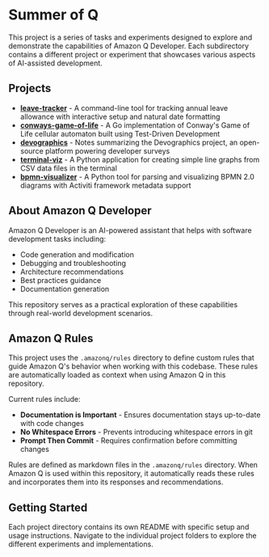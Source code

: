 # Summer of Q

This project is a series of tasks and experiments designed to explore and demonstrate the capabilities of Amazon Q Developer. Each subdirectory contains a different project or experiment that showcases various aspects of AI-assisted development.

## Projects

- [**leave-tracker**](./leave-tracker/README.md) - A command-line tool for tracking annual leave allowance with interactive setup and natural date formatting
- [**conways-game-of-life**](./conways-game-of-life/README.md) - A Go implementation of Conway's Game of Life cellular automaton built using Test-Driven Development
- [**devographics**](./devographics/README.md) - Notes summarizing the Devographics project, an open-source platform powering developer surveys
- [**terminal-viz**](./terminal-viz/README.md) - A Python application for creating simple line graphs from CSV data files in the terminal
- [**bpmn-visualizer**](./bpmn-visualizer/README.md) - A Python tool for parsing and visualizing BPMN 2.0 diagrams with Activiti framework metadata support

## About Amazon Q Developer

Amazon Q Developer is an AI-powered assistant that helps with software development tasks including:
- Code generation and modification
- Debugging and troubleshooting
- Architecture recommendations
- Best practices guidance
- Documentation generation

This repository serves as a practical exploration of these capabilities through real-world development scenarios.

## Amazon Q Rules

This project uses the `.amazonq/rules` directory to define custom rules that guide Amazon Q's behavior when working with this codebase. These rules are automatically loaded as context when using Amazon Q in this repository.

Current rules include:
- **Documentation is Important** - Ensures documentation stays up-to-date with code changes
- **No Whitespace Errors** - Prevents introducing whitespace errors in git
- **Prompt Then Commit** - Requires confirmation before committing changes

Rules are defined as markdown files in the `.amazonq/rules` directory. When Amazon Q is used within this repository, it automatically reads these rules and incorporates them into its responses and recommendations.

## Getting Started

Each project directory contains its own README with specific setup and usage instructions. Navigate to the individual project folders to explore the different experiments and implementations.